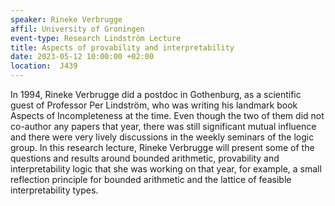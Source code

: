 ```yaml
---
speaker: Rineke Verbrugge
affil: University of Groningen
event-type: Research Lindström Lecture
title: Aspects of provability and interpretability
date: 2023-05-12 10:00:00 +02:00
location:  J439
---
```

In 1994, Rineke Verbrugge did a postdoc in Gothenburg, as a scientific guest of Professor Per Lindström, who was writing his landmark book Aspects of Incompleteness at the time.
Even though the two of them did not co-author any papers that year, there was still significant mutual influence and there were very lively discussions in the weekly seminars of the logic group.
In this research lecture, Rineke Verbrugge will present some of the questions and results around bounded arithmetic, provability and interpretability logic that she was working on that year, for example, a small reflection principle for bounded arithmetic and the lattice of feasible interpretability types.

